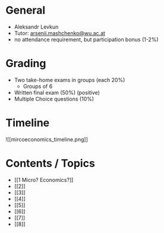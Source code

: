 # General 
- Aleksandr Levkun
- Tutor: arsenii.mashchenko@wu.ac.at
- no attendance requirement, but participation bonus (1-2%)
# Grading
- Two take-home exams in groups (each 20%)  
	- Groups of 6 
- Written final exam (50%) (positive)
- Multiple Choice questions (10%)

# Timeline
![[mircoeconomics_timeline.png]]
# Contents / Topics
- [[1 Micro? Economics?]]
- [[2]]
- [[3]]
- [[4]]
- [[5]]
- [[6]]
- [[7]]
- [[8]]